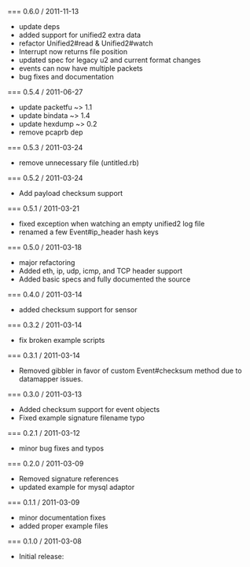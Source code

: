 === 0.6.0 / 2011-11-13

* update deps
* added support for unified2 extra data
* refactor Unified2#read & Unified2#watch
* Interrupt now returns file position
* updated spec for legacy u2 and current format changes
* events can now have multiple packets
* bug fixes and documentation

=== 0.5.4 / 2011-06-27

* update packetfu ~> 1.1
* update bindata ~> 1.4
* update hexdump ~> 0.2
* remove pcaprb dep

=== 0.5.3 / 2011-03-24

* remove unnecessary file (untitled.rb)

=== 0.5.2 / 2011-03-24

* Add payload checksum support

=== 0.5.1 / 2011-03-21

* fixed exception when watching an empty unified2 log file
* renamed a few Event#ip_header hash keys

=== 0.5.0 / 2011-03-18

* major refactoring
* Added eth, ip, udp, icmp, and TCP header support
* Added basic specs and fully documented the source

=== 0.4.0 / 2011-03-14

* added checksum support for sensor

=== 0.3.2 / 2011-03-14

* fix broken example scripts

=== 0.3.1 / 2011-03-14

* Removed gibbler in favor of custom Event#checksum method due to datamapper issues.

=== 0.3.0 / 2011-03-13

* Added checksum support for event objects
* Fixed example signature filename typo

=== 0.2.1 / 2011-03-12

* minor bug fixes and typos

=== 0.2.0 / 2011-03-09

* Removed signature references
* updated example for mysql adaptor

=== 0.1.1 / 2011-03-09

* minor documentation fixes
* added proper example files

=== 0.1.0 / 2011-03-08

* Initial release:
